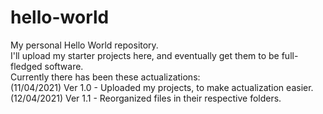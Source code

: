 # hello-world
My personal Hello World repository.<br>
I'll upload my starter projects here, and eventually get them to be full-fledged software.<br>
Currently there has been these actualizations:<br>
  (11/04/2021) Ver 1.0 - Uploaded my projects, to make actualization easier.
  (12/04/2021) Ver 1.1 - Reorganized files in their respective folders.
